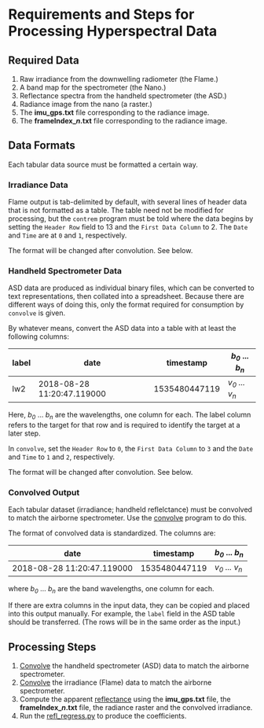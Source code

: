 # Requirements and Steps for Processing Hyperspectral Data

## Required Data

1) Raw irradiance from the downwelling radiometer (the Flame.)
2) A band map for the spectrometer (the Nano.)
3) Reflectance spectra from the handheld spectrometer (the ASD.)
4) Radiance image from the nano (a raster.)
5) The **imu_gps.txt** file corresponding to the radiance image.
6) The **frameIndex_*n*.txt** file corresponding to the radiance image.

## Data Formats

Each tabular data source must be formatted a certain way. 

### Irradiance Data

Flame output is tab-delimited by default, with several lines of header data that is not formatted as a table. The table
need not be modified for processing, but the `contrem` program must be told where the data begins by setting the `Header Row`
field to 13 and the `First Data Column` to 2. The `Date` and `Time` are at `0` and `1`, respectively.

The format will be changed after convolution. See below.

### Handheld Spectrometer Data

ASD data are produced as individual binary files, which can be converted to text representations, then collated into a
spreadsheet. Because there are different ways of doing this, only the format required for consumption by `convolve` is
given.

By whatever means, convert the ASD data into a table with at least the following columns:

label | date | timestamp | *b<sub>0</sub>* ... *b<sub>n</sub>*
------|------|-----------|------------------------------------
lw2 | 2018-08-28 11:20:47.119000 | 1535480447119 | *v<sub>0</sub> ... v<sub>n</sub>*

Here, *b<sub>0</sub>* ... *b<sub>n</sub>* are the wavelengths, one column for each. The label column refers to the
target for that row and is required to identify the target at a later step.

In `convolve`, set the `Header Row` to `0`, the `First Data Column` to `3` and the `Date` and `Time` to `1` and `2`, respectively.

The format will be changed after convolution. See below.

### Convolved Output

Each tabular dataset (irradiance; handheld reflelctance) must be convolved to match the airborne spectrometer. Use the [convolve](https://github.com/rskelly/contrem/wiki/convolve) program to do this.

The format of convolved data is standardized. The columns are:

date | timestamp | *b<sub>0</sub>* ... *b<sub>n</sub>*
-----|-----------|------------
2018-08-28 11:20:47.119000 | 1535480447119 | *v<sub>0</sub> ... v<sub>n</sub>*

where *b<sub>0</sub>* ... *b<sub>n</sub>* are the band wavelengths, one column for each.

If there are extra columns in the input data, they can be copied and placed into this output manually. For example, the `label` field in the ASD table should be transferred. (The rows will be in the same order as the input.)

## Processing Steps

1) [Convolve](https://github.com/rskelly/contrem/wiki/convolve) the handheld spectrometer (ASD) data to match the airborne spectrometer.
2) [Convolve](https://github.com/rskelly/contrem/wiki/convolve) the irradiance (Flame) data to match the airborne spectrometer.
3) Compute the apparent [reflectance](https://github.com/rskelly/contrem/wiki/reflectance) using the **imu_gps.txt** file, the **frameIndex_*n*.txt** file, the radiance raster and the convolved irradiance.
4) Run the [refl_regress.py](https://github.com/rskelly/contrem/wiki/refl_regress) to produce the coefficients.

